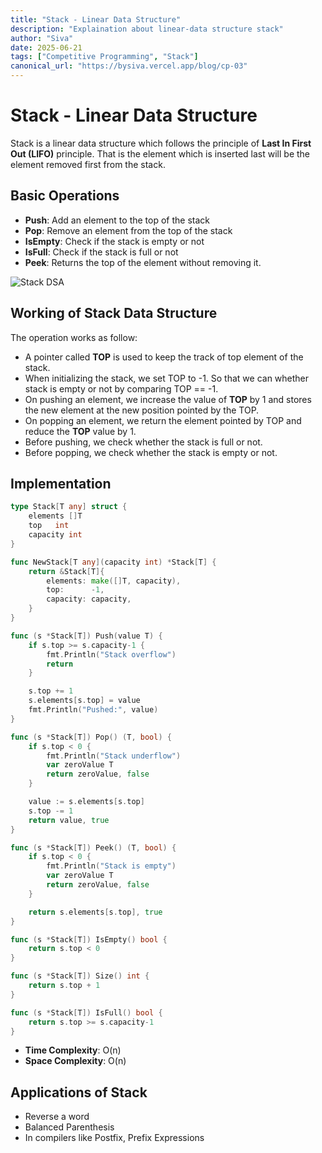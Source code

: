 ```yaml
---
title: "Stack - Linear Data Structure"
description: "Explaination about linear-data structure stack"
author: "Siva"
date: 2025-06-21
tags: ["Competitive Programming", "Stack"]
canonical_url: "https://bysiva.vercel.app/blog/cp-03"
---
```


# Stack - Linear Data Structure
Stack is a linear data structure which follows the principle of **Last In First Out (LIFO)** principle. That is the element which is inserted last will be the element removed first from the stack.

## Basic Operations
- **Push**: Add an element to the top of the stack
- **Pop**: Remove an element from the top of the stack
- **IsEmpty**: Check if the stack is empty or not
- **IsFull**: Check if the stack is full or not
- **Peek**: Returns the top of the element without removing it.

![Stack DSA](/blog_assets/stack.png)

## Working of Stack Data Structure
The operation works as follow:
- A pointer called **TOP** is used to keep the track of top element of the stack.
- When initializing the stack, we set TOP to -1. So that we can whether stack is empty or not by comparing TOP == -1.
- On pushing an element, we increase the value of **TOP** by 1 and stores the new element at the new position pointed by the TOP.
- On popping an element, we return the element pointed by TOP and reduce the **TOP** value by 1.
- Before pushing, we check whether the stack is full or not.
- Before popping, we check whether the stack is empty or not.

## Implementation
```go
type Stack[T any] struct {
	elements []T
	top	  int
	capacity int
}

func NewStack[T any](capacity int) *Stack[T] {
	return &Stack[T]{
		elements: make([]T, capacity),
		top:      -1,
		capacity: capacity,
	}
}

func (s *Stack[T]) Push(value T) {
	if s.top >= s.capacity-1 {
		fmt.Println("Stack overflow")
		return
	}

	s.top += 1
	s.elements[s.top] = value
	fmt.Println("Pushed:", value)
}

func (s *Stack[T]) Pop() (T, bool) {
	if s.top < 0 {
		fmt.Println("Stack underflow")
		var zeroValue T
		return zeroValue, false
	}

	value := s.elements[s.top]
	s.top -= 1
	return value, true
}

func (s *Stack[T]) Peek() (T, bool) {
	if s.top < 0 {
		fmt.Println("Stack is empty")
		var zeroValue T
		return zeroValue, false
	}

	return s.elements[s.top], true
}

func (s *Stack[T]) IsEmpty() bool {
	return s.top < 0
}

func (s *Stack[T]) Size() int {
	return s.top + 1
}

func (s *Stack[T]) IsFull() bool {
	return s.top >= s.capacity-1
}
```
- **Time Complexity**: O(n)
- **Space Complexity**: O(n)

## Applications of Stack
- Reverse a word
- Balanced Parenthesis
- In compilers like Postfix, Prefix Expressions
